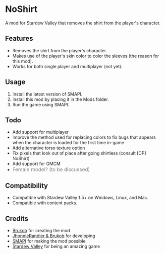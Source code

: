 # NoShirt
A mod for Stardew Valley that removes the shirt from the player's character.

## Features
- Removes the shirt from the player's character.
- Makes use of the player's skin color to color the sleeves (the reason for this mod).
- Works for both single player and multiplayer (not yet).

## Usage
1. Install the latest version of SMAPI.
2. Install this mod by placing it in the Mods folder.
3. Run the game using SMAPI.

## Todo
- Add support for multiplayer
- Improve the method used for replacing colors to fix bugs that appears when the character is loaded for the first time in-game
- Add alternative torso texture option
- Fix pixels that look out of place after going shirtless (consult \[CP\] NoShirt)
- Add support for GMCM
- <span style="color:gray"><font size="3">Female model? (to be discussed)</font></span>

## Compatibility
- Compatible with Stardew Valley 1.5+ on Windows, Linux, and Mac.
- Compatible with content packs.

## Credits
- <ins>Brukob</ins> for creating the mod
- <ins>JhonnieRandler & Brukob</ins> for developing
- <ins>SMAPI</ins> for making the mod possible
- <ins>Stardew Valley</ins> for being an amazing game